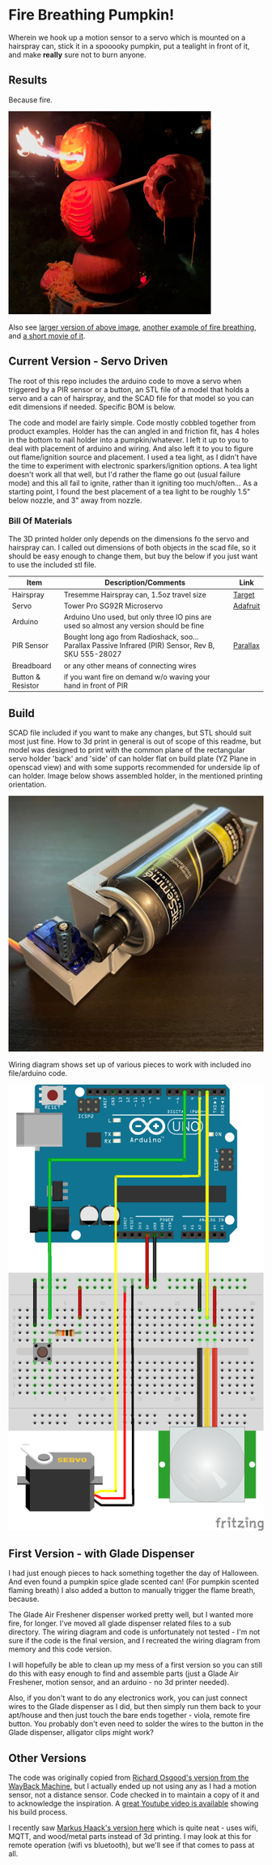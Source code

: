 # Fire Breathing Pumpkin!

Wherein we hook up a motion sensor to a servo which is mounted on a hairspray can, stick it in a spooooky pumpkin, put a tealight in front of it, and make **really** sure not to burn anyone.

## Results

Because fire.

![Fire Breathing Pumpkin](pumpkin-fire1-smaller.png)

Also see [larger version of above image](pumpkin-fire1-small.png), [another example of fire breathing](pumpkin-fire2-small.png), and [a short movie of it](pumpkin-fire-breathing-quick.mov).

## Current Version - Servo Driven

The root of this repo includes the arduino code to move a servo when triggered by a PIR sensor or a button, an STL file of a model that holds a servo and a can of hairspray, and the SCAD file for that model so you can edit dimensions if needed. Specific BOM is below.

The code and model are fairly simple. Code mostly cobbled together from product examples. Holder has the can angled in and friction fit, has 4 holes in the bottom to nail holder into a pumpkin/whatever. I left it up to you to deal with placement of arduino and wiring. And also left it to you to figure out flame/ignition source and placement. I used a tea light, as I didn't have the time to experiment with electronic sparkers/ignition options. A tea light doesn't work all that well, but I'd rather the flame go out (usual failure mode) and this all fail to ignite, rather than it igniting too much/often... As a starting point, I found the best placement of a tea light to be roughly 1.5" below nozzle, and 3" away from nozzle. 

### Bill Of Materials

The 3D printed holder only depends on the dimensions fo the servo and hairspray can. I called out dimensions of both objects in the scad file, so it should be easy enough to change them, but buy the below if you just want to use the included stl file.

| Item              | Description/Comments | Link |
| ----------------- | -------------------- | ---- |
| Hairspray         | Tresemme Hairspray can, 1.5oz travel size | [Target](https://www.target.com/p/tresemme-tres-two-extra-hold-hairspray-travel-size-1-5oz/-/A-13294119) |
| Servo             | Tower Pro SG92R Microservo | [Adafruit](https://www.adafruit.com/product/169) |
| Arduino           | Arduino Uno used, but only three IO pins are used so almost any version should be fine |  |
| PIR Sensor        | Bought long ago from Radioshack, soo... Parallax Passive Infrared (PIR) Sensor, Rev B, SKU 555-28027 | [Parallax](https://www.parallax.com/product/pir-sensor-with-led-signal/) |
| Breadboard        | or any other means of connecting wires |  |
| Button & Resistor | if you want fire on demand w/o waving your hand in front of PIR |  |

## Build

SCAD file included if you want to make any changes, but STL should suit most just fine. How to 3d print in general is out of scope of this readme, but model was designed to print with the common plane of the rectangular servo holder 'back' and 'side' of can holder flat on build plate (YZ Plane in openscad view) and with some supports recommended for underside lip of can holder. Image below shows assembled holder, in the mentioned printing orientation.

![3D Printed Holder](holder-can-servo.jpg)

Wiring diagram shows set up of various pieces to work with included ino file/arduino code.

![Wiring Diagram](wire-diagram-servo.png)


## First Version - with Glade Dispenser

I had just enough pieces to hack something together the day of Halloween. And even found a pumpkin spice glade scented can! (For pumpkin scented flaming breath) I also added a button to manually trigger the flame breath, because.

The Glade Air Freshener dispenser worked pretty well, but I wanted more fire, for longer. I've moved all glade dispenser related files to a sub directory. The wiring diagram and code is unfortunately not tested - I'm not sure if the code is the final version, and I recreated the wiring diagram from memory and this code version.

I will hopefully be able to clean up my mess of a first version so you can still do this with easy enough to find and assemble parts (just a Glade Air Freshener, motion sensor, and an arduino - no 3d printer needed).

Also, if you don't want to do any electronics work, you can just connect wires to the Glade dispenser as I did, but then simply run them back to your apt/house and then just touch the bare ends together - viola, remote fire button. You probably don't even need to solder the wires to the button in the Glade dispenser, alligator clips might work?

## Other Versions

The code was originally copied from [Richard Osgood's version from the WayBack Machine](https://web.archive.org/web/20131106091413/http://www.richardosgood.com/blog/wp-content/uploads/2013/10/fireLantern_v1.ino), but I actually ended up not using any as I had a motion sensor, not a distance sensor. Code checked in to maintain a copy of it and to acknowledge the inspiration. A [great Youtube video is available](https://www.youtube.com/watch?v=qDRTbuhs05Q) showing his build process.

I recently saw [Markus Haack's version here](https://github.com/mhaack/halloween-pumpkin-fire) which is quite neat - uses wifi, MQTT, and wood/metal parts instead of 3d printing. I may look at this for remote operation (wifi vs bluetooth), but we'll see if that comes to pass at all.
